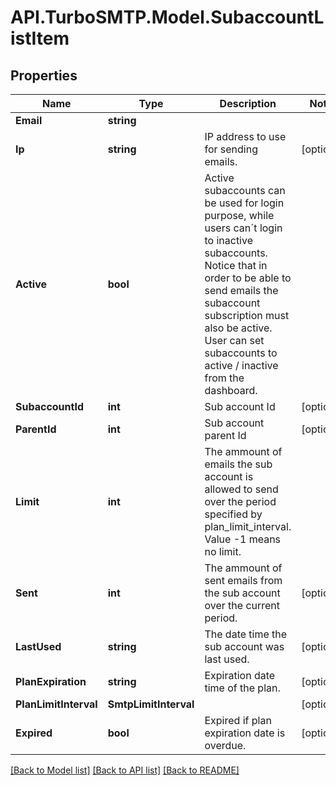 # API.TurboSMTP.Model.SubaccountListItem

## Properties

Name | Type | Description | Notes
------------ | ------------- | ------------- | -------------
**Email** | **string** |  | 
**Ip** | **string** | IP address to use for sending emails. | [optional] 
**Active** | **bool** | Active subaccounts can be used for login purpose, while users can´t login to inactive subaccounts. Notice that in order to be able to send emails the subaccount subscription must also be active. User can set subaccounts to active / inactive from the dashboard. | 
**SubaccountId** | **int** | Sub account Id | [optional] 
**ParentId** | **int** | Sub account parent Id | [optional] 
**Limit** | **int** | The ammount of emails the sub account is allowed to send over the period specified by plan_limit_interval. Value -1 means no limit. | 
**Sent** | **int** | The ammount of sent emails from the sub account over the current period. | [optional] 
**LastUsed** | **string** | The date time the sub account was last used. | [optional] 
**PlanExpiration** | **string** | Expiration date time of the plan. | [optional] 
**PlanLimitInterval** | **SmtpLimitInterval** |  | [optional] 
**Expired** | **bool** | Expired if plan expiration date is overdue. | [optional] 

[[Back to Model list]](../README.md#documentation-for-models) [[Back to API list]](../README.md#documentation-for-api-endpoints) [[Back to README]](../README.md)

